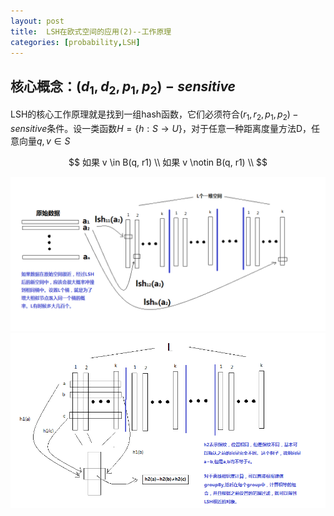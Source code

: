 ```yaml
---
layout: post
title:  LSH在欧式空间的应用(2)--工作原理
categories: [probability,LSH]
---
```


## 核心概念：$(d_1,d_2,p_1,p_2)-sensitive$

LSH的核心工作原理就是找到一组hash函数，它们必须符合$(r_1,r_2,p_1,p_2)-sensitive$条件。设一类函数$H=\{h: S \rightarrow U\}$，对于任意一种距离度量方法D，任意向量$q,v \in S$

$$
	如果 v \in B(q, r1) \\
	如果 v \notin B(q, r1) \\
$$


<div align='center'>
	<img src='/img/lsh_create_table.png' />
</div>

<div align='center'>
	<img src='/img/lsh_query.png' />
</div>

